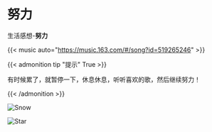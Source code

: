 # 努力

生活感想-**努力**
<!--more-->
{{< music auto="https://music.163.com/#/song?id=519265246" >}}




{{< admonition tip "提示" True >}}

有时候累了，就暂停一下，休息休息，听听喜欢的歌，然后继续努力！

{{< /admonition >}}

![Snow](https://gitee.com/Brief-rf/BlogImages/raw/master/img/photo_2020-09-08_23-44-54.jpg "Snow")



![Star](https://gitee.com/Brief-rf/BlogImages/raw/master/img/photo_2020-08-09_16-46-04.jpg "Galaxy")
